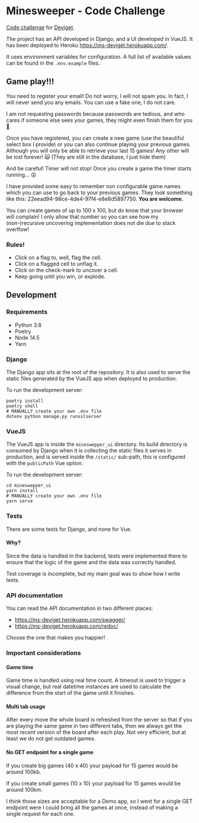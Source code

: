 # Minesweeper - Code Challenge

[Code challenge](https://github.com/deviget/minesweeper-API/tree/23ff6b614ee33d5a9104a3ade5f287eee583640b) 
for [Deviget](https://www.deviget.com/).

The project has an API developed in Django, and a UI developed in VueJS. It has
been deployed to Heroku https://ms-deviget.herokuapp.com/.

It uses environment variables for configuration. A full list of available values can
be found in the `.env.example` files.

## Game play!!!

You need to register your email! Do not worry, I will not spam you. In fact, I
will never send you any emails. You can use a fake one, I do not care.

I am not requesting passwords because passwords are tedious, and who cares if
someone else sees your games, they might even finish them for you 🥳.

Once you have registered, you can create a new game (use the beautiful select
box I provide) or you can also continue playing your previous games. Although
you will only be able to retrieve your last 15 games! Any other will be lost
forever! 🙀 (They are still in the database, I just hide them)

And be careful! Timer will not stop! Once you create a game the timer starts
running... 😲

I have provided some easy to remember non configurable game names which you
can use to go back to your previous games. They look something like this:
22eead94-98ce-4de4-97f4-e8e8d5897750. **You are welcome.**

You can create games of up to 100 x 100, but do know that your browser will
complain! I only allow that number so you can see how my (non-)recursive
uncovering implementation does not die due to stack overflow!

### Rules!
 - Click on a flag to, well, flag the cell.
 - Click on a flagged cell to unflag it.
 - Click on the check-mark to uncover a cell.
 - Keep going until you win, or explode.

## Development

### Requirements
- Python 3.8
- Poetry
- Node 14.5
- Yarn

### Django

The Django app sits at the root of the repository. It is also used to serve the
static files generated by the VueJS app when deployed to production.

To run the development server:
```shell
poetry install
poetry shell
# MANUALLY create your own .env file
dotenv python manage.py runsslserver
```

### VueJS

The VueJS app is inside the `mineswepper_ui` directory. Its build
directory is consumed by Django when it is collecting the static files
it serves in production, and is served inside the `/static/` sub-path,
this is configured with the `publicPath` Vue option.

To run the development server:
```shell
cd mineswepper_ui
yarn install
# MANUALLY create your own .env file
yarn serve
```

### Tests

There are some tests for Django, and none for Vue.

#### Why?

Since the data is handled in the backend, tests were implemented there
to ensure that the logic of the game and the data was correctly handled.

Test coverage is incomplete, but my main goal was to show how I write tests.

### API documentation

You can read the API documentation in two different places:

- https://ms-deviget.herokuapp.com/swagger/
- https://ms-deviget.herokuapp.com/redoc/

Choose the one that makes you happier!


### Important considerations

#### Game time
Game time is handled using real time count. A timeout is used to trigger a
visual change, but real datetime instances are used to calculate the difference
from the start of the game until it finishes.

#### Multi tab usage
After every move the whole board is refreshed from the server so that if you
are playing the same game in two different tabs, then we always get the most
recent version of the board after each play. Not very efficient, but at least
we do not get outdated games.

#### No GET endpoint for a single game
If you create big games (40 x 40) your payload for 15 games would be around
100kb.

If you create small games (10 x 10) your payload for 15 games would be around
100km.

I think those sizes are acceptable for a Demo app, so I went for a single GET
endpoint were I could bring all the games at once, instead of making a single
request for each one.
